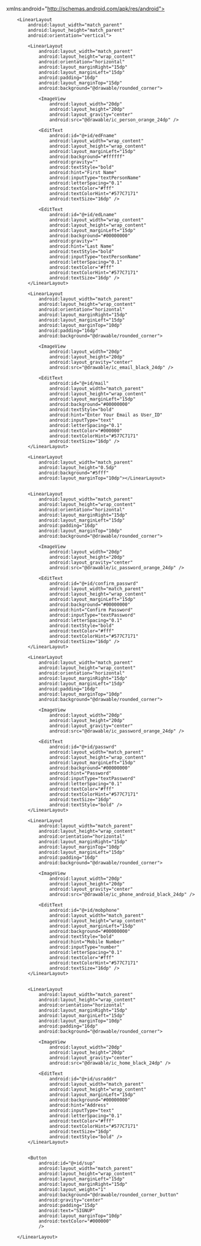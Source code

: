 <?xml version="1.0" encoding="utf-8"?>
<ScrollView xmlns:tools="http://schemas.android.com/tools"
    android:layout_width="match_parent"
    android:layout_height="match_parent"
    android:background="#ffffff"
    android:paddingBottom="15dp"
    xmlns:android="http://schemas.android.com/apk/res/android">
    xmlns:android="http://schemas.android.com/apk/res/android">

<RelativeLayout
    android:layout_width="match_parent"
    android:layout_height="match_parent"
    >

        <LinearLayout
            android:layout_width="match_parent"
            android:layout_height="match_parent"
            android:orientation="vertical">

            <LinearLayout
                android:layout_width="match_parent"
                android:layout_height="wrap_content"
                android:orientation="horizontal"
                android:layout_marginRight="15dp"
                android:layout_marginLeft="15dp"
                android:padding="16dp"
                android:layout_marginTop="15dp"
                android:background="@drawable/rounded_corner">

                <ImageView
                    android:layout_width="20dp"
                    android:layout_height="20dp"
                    android:layout_gravity="center"
                    android:src="@drawable/ic_person_orange_24dp" />

                <EditText
                    android:id="@+id/edFname"
                    android:layout_width="wrap_content"
                    android:layout_height="wrap_content"
                    android:layout_marginLeft="15dp"
                    android:background="#ffffff"
                    android:gravity=""
                    android:textStyle="bold"
                    android:hint="First Name"
                    android:inputType="textPersonName"
                    android:letterSpacing="0.1"
                    android:textColor="#fff"
                    android:textColorHint="#577C7171"
                    android:textSize="16dp" />

                <EditText
                    android:id="@+id/edLname"
                    android:layout_width="wrap_content"
                    android:layout_height="wrap_content"
                    android:layout_marginLeft="15dp"
                    android:background="#00000000"
                    android:gravity=""
                    android:hint="Last Name"
                    android:textStyle="bold"
                    android:inputType="textPersonName"
                    android:letterSpacing="0.1"
                    android:textColor="#fff"
                    android:textColorHint="#577C7171"
                    android:textSize="16dp" />
            </LinearLayout>

            <LinearLayout
                android:layout_width="match_parent"
                android:layout_height="wrap_content"
                android:orientation="horizontal"
                android:layout_marginRight="15dp"
                android:layout_marginLeft="15dp"
                android:layout_marginTop="10dp"
                android:padding="16dp"
                android:background="@drawable/rounded_corner">

                <ImageView
                    android:layout_width="20dp"
                    android:layout_height="20dp"
                    android:layout_gravity="center"
                    android:src="@drawable/ic_email_black_24dp" />

                <EditText
                    android:id="@+id/mail"
                    android:layout_width="match_parent"
                    android:layout_height="wrap_content"
                    android:layout_marginLeft="15dp"
                    android:background="#00000000"
                    android:textStyle="bold"
                    android:hint="Enter Your Email as User_ID"
                    android:inputType="text"
                    android:letterSpacing="0.1"
                    android:textColor="#000000"
                    android:textColorHint="#577C7171"
                    android:textSize="16dp" />
            </LinearLayout>

            <LinearLayout
                android:layout_width="match_parent"
                android:layout_height="0.5dp"
                android:background="#5fff"
                android:layout_marginTop="10dp"></LinearLayout>


            <LinearLayout
                android:layout_width="match_parent"
                android:layout_height="wrap_content"
                android:orientation="horizontal"
                android:layout_marginRight="15dp"
                android:layout_marginLeft="15dp"
                android:padding="16dp"
                android:layout_marginTop="10dp"
                android:background="@drawable/rounded_corner">

                <ImageView
                    android:layout_width="20dp"
                    android:layout_height="20dp"
                    android:layout_gravity="center"
                    android:src="@drawable/ic_password_orange_24dp" />

                <EditText
                    android:id="@+id/confirm_passwrd"
                    android:layout_width="match_parent"
                    android:layout_height="wrap_content"
                    android:layout_marginLeft="15dp"
                    android:background="#00000000"
                    android:hint="Confirm Password"
                    android:inputType="textPassword"
                    android:letterSpacing="0.1"
                    android:textStyle="bold"
                    android:textColor="#fff"
                    android:textColorHint="#577C7171"
                    android:textSize="16dp" />
            </LinearLayout>

            <LinearLayout
                android:layout_width="match_parent"
                android:layout_height="wrap_content"
                android:orientation="horizontal"
                android:layout_marginRight="15dp"
                android:layout_marginLeft="15dp"
                android:padding="16dp"
                android:layout_marginTop="10dp"
                android:background="@drawable/rounded_corner">

                <ImageView
                    android:layout_width="20dp"
                    android:layout_height="20dp"
                    android:layout_gravity="center"
                    android:src="@drawable/ic_password_orange_24dp" />

                <EditText
                    android:id="@+id/passwrd"
                    android:layout_width="match_parent"
                    android:layout_height="wrap_content"
                    android:layout_marginLeft="15dp"
                    android:background="#00000000"
                    android:hint="Password"
                    android:inputType="textPassword"
                    android:letterSpacing="0.1"
                    android:textColor="#fff"
                    android:textColorHint="#577C7171"
                    android:textSize="16dp"
                    android:textStyle="bold" />
            </LinearLayout>

            <LinearLayout
                android:layout_width="match_parent"
                android:layout_height="wrap_content"
                android:orientation="horizontal"
                android:layout_marginRight="15dp"
                android:layout_marginTop="10dp"
                android:layout_marginLeft="15dp"
                android:padding="16dp"
                android:background="@drawable/rounded_corner">

                <ImageView
                    android:layout_width="20dp"
                    android:layout_height="20dp"
                    android:layout_gravity="center"
                    android:src="@drawable/ic_phone_android_black_24dp" />

                <EditText
                    android:id="@+id/mobphone"
                    android:layout_width="match_parent"
                    android:layout_height="wrap_content"
                    android:layout_marginLeft="15dp"
                    android:background="#00000000"
                    android:textStyle="bold"
                    android:hint="Mobile Number"
                    android:inputType="number"
                    android:letterSpacing="0.1"
                    android:textColor="#fff"
                    android:textColorHint="#577C7171"
                    android:textSize="16dp" />
            </LinearLayout>


            <LinearLayout
                android:layout_width="match_parent"
                android:layout_height="wrap_content"
                android:orientation="horizontal"
                android:layout_marginRight="15dp"
                android:layout_marginLeft="15dp"
                android:layout_marginTop="10dp"
                android:padding="16dp"
                android:background="@drawable/rounded_corner">

                <ImageView
                    android:layout_width="20dp"
                    android:layout_height="20dp"
                    android:layout_gravity="center"
                    android:src="@drawable/ic_home_black_24dp" />

                <EditText
                    android:id="@+id/usraddr"
                    android:layout_width="match_parent"
                    android:layout_height="wrap_content"
                    android:layout_marginLeft="15dp"
                    android:background="#00000000"
                    android:hint="Address"
                    android:inputType="text"
                    android:letterSpacing="0.1"
                    android:textColor="#fff"
                    android:textColorHint="#577C7171"
                    android:textSize="16dp"
                    android:textStyle="bold" />
            </LinearLayout>


            <Button
                android:id="@+id/sup"
                android:layout_width="match_parent"
                android:layout_height="wrap_content"
                android:layout_marginLeft="15dp"
                android:layout_marginRight="15dp"
                android:layout_weight="1"
                android:background="@drawable/rounded_corner_button"
                android:gravity="center"
                android:padding="15dp"
                android:text="SIGNUP"
                android:layout_marginTop="10dp"
                android:textColor="#000000"
                />

        </LinearLayout>
</RelativeLayout>
</ScrollView>

